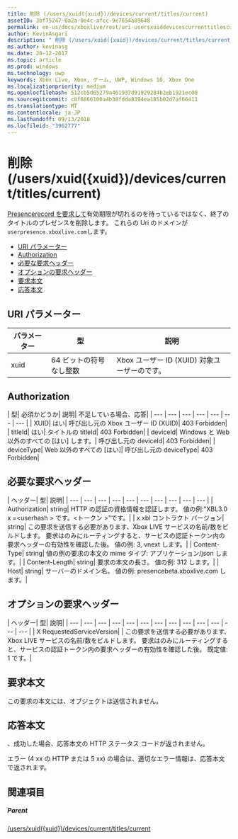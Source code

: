 ```yaml
---
title: 削除 (/users/xuid({xuid})/devices/current/titles/current)
assetID: 3bf75247-0a2a-0e4c-afcc-9e7654a89648
permalink: en-us/docs/xboxlive/rest/uri-usersxuiddevicescurrenttitlescurrentdelete.html
author: KevinAsgari
description: " 削除 (/users/xuid({xuid})/devices/current/titles/current)"
ms.author: kevinasg
ms.date: 20-12-2017
ms.topic: article
ms.prod: windows
ms.technology: uwp
keywords: Xbox Live, Xbox, ゲーム, UWP, Windows 10, Xbox One
ms.localizationpriority: medium
ms.openlocfilehash: 512cb5d65279a461937d91929284b2eb1921ec00
ms.sourcegitcommit: c8f6866100a4b38fdda8394ea185b02d7af66411
ms.translationtype: MT
ms.contentlocale: ja-JP
ms.lasthandoff: 09/13/2018
ms.locfileid: "3962777"
---
```

# <a name="delete-usersxuidxuiddevicescurrenttitlescurrent"></a>削除 (/users/xuid({xuid})/devices/current/titles/current)
[Presencerecord を要求して](../../json/json-presencerecord.md)有効期限が切れるのを待っているではなく、終了のタイトルのプレゼンスを削除します。 これらの Uri のドメインが`userpresence.xboxlive.com`します。
 
  * [URI パラメーター](#ID4EZ)
  * [Authorization](#ID4EEB)
  * [必要な要求ヘッダー](#ID4ERD)
  * [オプションの要求ヘッダー](#ID4EVF)
  * [要求本文](#ID4EVG)
  * [応答本文](#ID4EAH)
 
<a id="ID4EZ"></a>

 
## <a name="uri-parameters"></a>URI パラメーター
 
| パラメーター| 型| 説明| 
| --- | --- | --- | 
| xuid| 64 ビットの符号なし整数| Xbox ユーザー ID (XUID) 対象ユーザーのです。| 
  
<a id="ID4EEB"></a>

 
## <a name="authorization"></a>Authorization
 
| 型| 必須かどうか| 説明| 不足している場合、応答| 
| --- | --- | --- | --- | --- | --- | --- | 
| XUID| はい| 呼び出し元の Xbox ユーザー ID (XUID)| 403 Forbidden| 
| titleId| はい| タイトルの titleId| 403 Forbidden| 
| deviceId| Windows と Web 以外のすべての [はい] します。| 呼び出し元の deviceId| 403 Forbidden| 
| deviceType| Web 以外のすべての [はい]| 呼び出し元の deviceType| 403 Forbidden| 
  
<a id="ID4ERD"></a>

 
## <a name="required-request-headers"></a>必要な要求ヘッダー
 
| ヘッダー| 型| 説明| 
| --- | --- | --- | --- | --- | --- | --- | --- | --- | --- | 
| Authorization| string| HTTP の認証の資格情報を認証します。 値の例:"XBL3.0 x =&lt;userhash > です。&lt;トークン >"です。| 
| x xbl コントラクト バージョン| string| この要求を送信する必要があります、Xbox LIVE サービスの名前/数をビルドします。 要求はのみにルーティングすると、サービスの認証トークン内の要求ヘッダーの有効性を確認した後。 値の例: 3, vnext します。| 
| Content-Type| string| 値の例の要求の本文の mime タイプ: アプリケーション/json します。| 
| Content-Length| string| 要求の本文の長さ。 値の例: 312 します。| 
| Host| string| サーバーのドメイン名。 値の例: presencebeta.xboxlive.com します。| 
  
<a id="ID4EVF"></a>

 
## <a name="optional-request-headers"></a>オプションの要求ヘッダー
 
| ヘッダー| 型| 説明| 
| --- | --- | --- | --- | --- | --- | --- | --- | --- | --- | --- | --- | --- | 
| X RequestedServiceVersion|  | この要求を送信する必要があります、Xbox LIVE サービスの名前/数をビルドします。 要求はのみにルーティングすると、サービスの認証トークン内の要求ヘッダーの有効性を確認した後。 既定値: 1 です。| 
  
<a id="ID4EVG"></a>

 
## <a name="request-body"></a>要求本文
 
この要求の本文には、オブジェクトは送信されません。
  
<a id="ID4EAH"></a>

 
## <a name="response-body"></a>応答本文
 
、成功した場合、応答本文の HTTP ステータス コードが返されません。
 
エラー (4 xx の HTTP または 5 xx) の場合は、適切なエラー情報は、応答本文で返されます。
  
<a id="ID4ELH"></a>

 
## <a name="see-also"></a>関連項目
 
<a id="ID4ENH"></a>

 
##### <a name="parent"></a>Parent 

[/users/xuid({xuid})/devices/current/titles/current](uri-usersxuiddevicescurrenttitlescurrent.md)

   